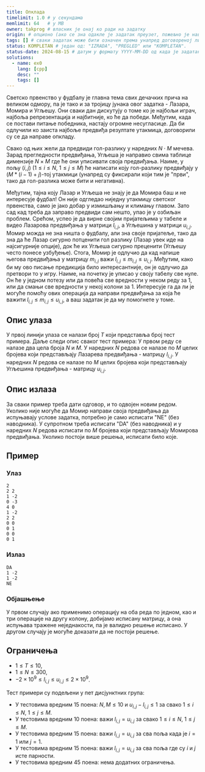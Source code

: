 ```yaml
---
title: Опклада
timelimit: 1.0 # у секундама
memlimit: 64   # y MB
owner: takprog # власник је онај ко ради на задатку
origin: # опционо (ако се зна одакле је задатак преузет, пожељно је навести извор)
tags: [] # сваки задатак може бити означен према унапред договореној листи ознака
status: KOMPLETAN # један од: "IZRADA", "PREGLED" или "KOMPLETAN".
status-date: 2024-08-15 # датум у формату YYYY-MM-DD од када је задатак у наведеном статусу
solutions:
  - name: ex0
    lang: [cpp]
    desc: ""
    tags: []
---
```


Светско првенство у фудбалу је главна тема свих дечачких прича на великом одмору, па је тако и за тројицу јунака овог задатка - Лазара, Момира и Угљешу. Они сваки дан дискутују о томе ко је најбољи играч, најбоља репрезентација и најбитније, ко ће да победи. Међутим, када се постави питање победника, настају огромне несугласице. Да би одлучили ко заиста најбоље предвиђа резултате утакмица, договорили су се да направе опкладу.

Свако од њих жели да предвиди гол-разлику у наредних $N\cdot M$ мечева. Зарад прегледности предвиђања, Угљеша је направио свима таблице димензије $N\times M$ где ће они уписивати своја предвиђања. Наиме, у пољу $(i,j)$ ($1\le i\le N$, $1\le j\le M$) ће написати коју гол-разлику предвиђају у $(M*(i-1)+j)$-тој утакмици (унапред су фиксирали који тим је "први", тако да гол-разлика може бити и негативна).

Међутим, тајна коју Лазар и Угљеша не знају је да Момира баш и не интересује фудбал! Он није одгледао ниједну утакмицу светског првенства, само је јако добар у измишљању и климању главом. Зато сад кад треба да заправо предвиди сам нешто, упао је у озбиљан проблем. Срећом, успео је да вирне својим пријатељима у табеле и видео Лазарова предвиђања у матрици $l_{i,j}$, а Угљешина у матрици $u_{i,j}$. Момир можда не зна ништа о фудбалу, али зна своје пријатеље, тако да зна да ће Лазар сигурно потценити гол разлику (Лазар увек иде на најсигурније опције), док ће их Угљеша сигурно преценити (Угљешу често понесе узбуђење).  Стога, Момир је одлучио да кад напише његова предвиђања у матрицу $m_{i,j}$ важи $l_{i,j}\le m_{i,j}\le u_{i,j}$. Међутим, како би му ово писање предикција било интересантније, он је одлучио да претвори то у игру. Наиме, на почетку је уписао у своју табелу све нуле. Он ће у једном потезу или да повећа све вредности у неком реду за $1$, или да смањи све вредности у некој колони за $1$. Интересује га да ли је могуће помоћу ових операција да направи предвиђања за која ће важити $l_{i,j}\le m_{i,j}\le u_{i,j}$, а ваш задатак је да му помогнете у томе.

## Опис улаза
У првој линији улаза се налази број $T$ који представља број тест примера. Даље следи опис сваког тест примера:
У првом реду се налазе два цела броја $N$ и $M$. У наредних $N$ редова се налазе по $M$ целих бројева који представљају Лазарева предвиђања - матрицу $l_{i,j}$. У наредних $N$ редова се налазе по $M$ целих бројева који представљају Угљешина предвиђања - матрицу $u_{i,j}$.

## Опис излаза
За сваки пример треба дати одговор, и то одвојен новим редом. Уколико није могуће да Момир направи своја предвиђања да испуњавају услове задатка, потребно је само исписати "NE" (без наводника).  У супротном треба исписати "DA" (без наводника) и у наредних $N$ редова исписати по $M$ бројева који представљају Момирова предвиђања. Уколико постоји више решења, исписати било које.
## Пример
### Улаз
```
2
2 2
1 -2
0 -3
4 0
1 -2
2 2
0 0
0 1
0 0
0 1
```

### Излаз
```
DA
1 -2
1 -2
NE
```

### Објашњење
У првом случају ако применимо операцију на оба реда по једном, као и три операције на другу колону, добијамо исписану матрицу, а она испуњава тражене неједнакости, па је валидно решење исписано. У другом случају је могуће доказати да не постоји решење.

## Ограничења

- $1 \leq T \leq10$,
-  $1\leq N\leq 300$,
-  $-2\times10^9\le l_{i,j}\le u_{i,j}\le2\times10^9$.

Тест примери су подељени у пет дисјунктних група:

- У тестовима вредним 15 поена: $N,M\le10$ и $u_{i,j}-l_{i,j}\le1$ за свако $1\le i\le N$, $1\le j\le M$.
- У тестовима вредним 10 поена: важи $l_{i,j}=u_{i,j}$ за свако $1\le i\le N$, $1\le j\le M$.
- У тестовима вредним 15 поена: важи $l_{i,j}=u_{i,j}$ за сва поља када је $i=1$ или $j=1$.
- У тестовима вредним 15 поена:  важи $l_{i,j}=u_{i,j}$ за сва поља где су $i$ и $j$ исте парности.
- У тестовима вредним 45 поена: нема додатних ограничења.
